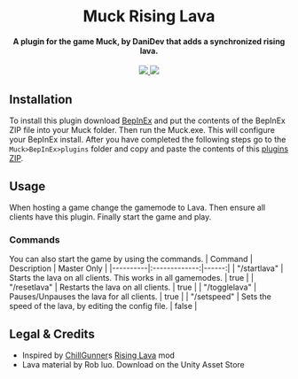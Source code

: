 <div align="center"><h1>Muck Rising Lava</h1><h4>A plugin for the game Muck, by DaniDev that adds a synchronized rising lava.</h4></div>
<div align="center">
<a href="https://github.com/CrafterBotOfficial/MuckMobSpawner/blob/main/LICENSE">
  <img src="https://img.shields.io/badge/license-MIT-green">
</a>
<img src="https://img.shields.io/youtube/channel/subscribers/UCHcqgkIWAnVjlRthkgyTKWQ?style=social">
</div>

## Installation
To install this plugin download [BepInEx](https://github.com/BepInEx/BepInEx/releases/tag/v5.4.21) and put the contents of the BepInEx ZIP file into your Muck folder. Then run the Muck.exe. This will configure your BepInEx install. After you have completed the following steps go to the ``Muck>BepInEx>plugins`` folder and copy and paste the contents of this [plugins ZIP](https://github.com/CrafterBotOfficial/MuckMobSpawner/releases/).
## Usage
When hosting a game change the gamemode to Lava. Then ensure all clients have this plugin. Finally start the game and play.
### Commands
You can also start the game by using the commands.
| Command | Description | Master Only |
|----------|:-------------:|------:|
| "/startlava" |  Starts the lava on all clients. This works in all gamemodes. | true |
| "/resetlava" |  Restarts the lava on all clients. | true |
| "/togglelava" |  Pauses/Unpauses the lava for all clients. | true |
| "/setspeed" |  Sets the speed of the lava, by editing the config file. | false |
## Legal & Credits
* Inspired by [ChillGunner](https://github.com/ChillGunner)s [Rising Lava](https://github.com/ChillGunner/RisingLava) mod
* Lava material by Rob luo. Download on the Unity Asset Store

